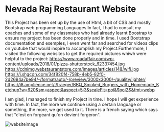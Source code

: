 # Nevada Raj Restaurant Website

This Project has been set up by the use of Html, a bit of CSS and mostly Bootstrap web programming Languages.In fact, I had to consult my coaches and some of my classmates who had already learnt Boostrap to ensure my project has been done properly and in time. I used Bootstrap documentation and exemples, I even went far and searched for videos clips on youtube that would inspire to accomplish my Project.Furthermore, I visited the following websites to get the required pictures whiwh were helpful to the project:
https://www.roadaffair.com/wp-content/uploads/2018/01/pizza-shutterstock_62337454.jpg
https://cdnimg.webstaurantstore.com/images/articles/148/wifi.jpg
https://i.shgcdn.com/34f820f4-758b-4eb5-82f0-2d2694a7be94/-/format/auto/-/preview/3000x3000/-/quality/lighter/
https://i8.amplience.net/i/traeger/BBQ_Smoked_Burgers_with_Homemade_Ketchup?w=620&sm=aspect&aspect=5:3&scaleFit=poi&$poi2$&fmt=webp

I am glad, I managed to finish my Project in time. I hope I will get experience with time. In fact, the more we continue using a certain language or something, the more, we get used to it. There is a french saying which says that "c'est en forgeant qu'on devient forgeron".

![websiteimage](https://user-images.githubusercontent.com/90928514/136942150-2607b774-dc88-4238-a9e2-d6891373a3ae.png)
